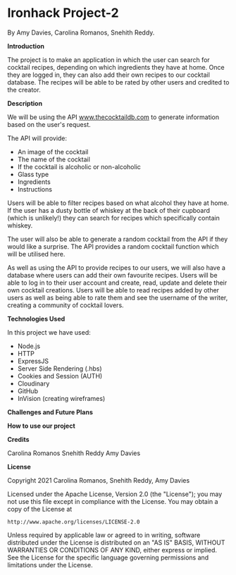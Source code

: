 # Ironhack Project-2 
By Amy Davies, Carolina Romanos, Snehith Reddy.

**Introduction**

The project is to make an application in which the user can search for cocktail recipes, depending on which ingredients they have at home. Once they are logged in, they can also add their own recipes to our cocktail database. The recipes will be able to be rated by other users and credited to the creator.

**Description**

We will be using the API www.thecocktaildb.com to generate information based on the user's request.

The API will provide:

- An image of the cocktail
- The name of the cocktail
- If the cocktail is alcoholic or non-alcoholic
- Glass type
- Ingredients
- Instructions

Users will be able to filter recipes based on what alcohol they have at home. If the user has a dusty bottle of whiskey at the back of their cupboard (which is unlikely!) they can search for recipes which specifically contain whiskey.

The user will also be able to generate a random cocktail from the API if they would like a surprise. The API provides a random cocktail function which will be utilised here.

As well as using the API to provide recipes to our users, we will also have a database where users can add their own favourite recipes. Users will be able to log in to their user account and create, read, update and delete their own cocktail creations. Users will be able to read recipes added by other users as well as being able to rate them and see the username of the writer, creating a community of cocktail lovers. 

**Technologies Used**

In this project we have used:

- Node.js
- HTTP
- ExpressJS
- Server Side Rendering (.hbs)
- Cookies and Session (AUTH)
- Cloudinary
- GitHub 
- InVision (creating wireframes)

**Challenges and Future Plans**

**How to use our project**



**Credits**

Carolina Romanos
Snehith Reddy
Amy Davies

**License**

Copyright 2021 Carolina Romanos, Snehith Reddy, Amy Davies

Licensed under the Apache License, Version 2.0 (the "License");
you may not use this file except in compliance with the License.
You may obtain a copy of the License at

    http://www.apache.org/licenses/LICENSE-2.0

Unless required by applicable law or agreed to in writing, software
distributed under the License is distributed on an "AS IS" BASIS,
WITHOUT WARRANTIES OR CONDITIONS OF ANY KIND, either express or implied.
See the License for the specific language governing permissions and
limitations under the License.
